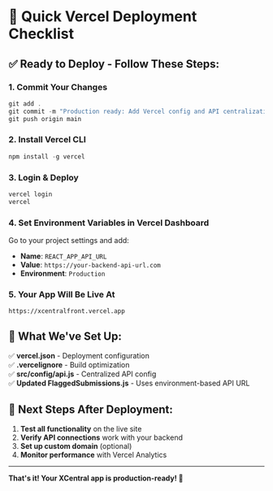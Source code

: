 # 🚀 Quick Vercel Deployment Checklist

## ✅ **Ready to Deploy - Follow These Steps:**

### 1. **Commit Your Changes**
```powershell
git add .
git commit -m "Production ready: Add Vercel config and API centralization"
git push origin main
```

### 2. **Install Vercel CLI**
```powershell
npm install -g vercel
```

### 3. **Login & Deploy**
```powershell
vercel login
vercel
```

### 4. **Set Environment Variables in Vercel Dashboard**
Go to your project settings and add:
- **Name**: `REACT_APP_API_URL`
- **Value**: `https://your-backend-api-url.com`
- **Environment**: `Production`

### 5. **Your App Will Be Live At**
`https://xcentralfront.vercel.app`

## 🔧 **What We've Set Up:**

✅ **vercel.json** - Deployment configuration  
✅ **.vercelignore** - Build optimization  
✅ **src/config/api.js** - Centralized API config  
✅ **Updated FlaggedSubmissions.js** - Uses environment-based API URL  

## 🎯 **Next Steps After Deployment:**

1. **Test all functionality** on the live site
2. **Verify API connections** work with your backend
3. **Set up custom domain** (optional)
4. **Monitor performance** with Vercel Analytics

---

**That's it! Your XCentral app is production-ready! 🎉**
